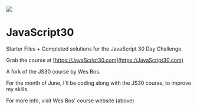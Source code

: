 ﻿![](https://javascript30.com/images/JS3-social-share.png)

# JavaScript30

Starter Files + Completed solutions for the JavaScript 30 Day Challenge.

Grab the course at [https://JavaScript30.com](https://JavaScript30.com)

A fork of the JS30 course by Wes Bos.

For the month of June, I'll be coding along with the JS30 course, to improve my skills.

For more info, visit Wes Bos' course website (above)